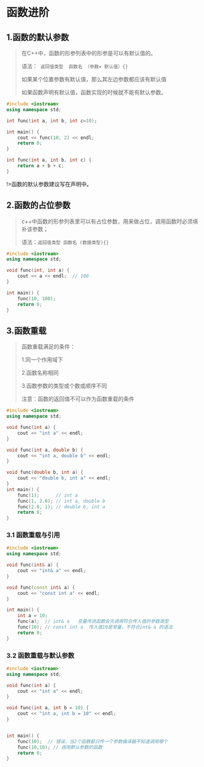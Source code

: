 # 函数进阶

## 1.函数的默认参数

> 在C++中，函数的形参列表中的形参是可以有默认值的。
>
> 语法：` 返回值类型  函数名 （参数= 默认值）{}`
>
> 如果某个位置参数有默认值，那么其左边参数都应该有默认值
>
> 如果函数声明有默认值，函数实现的时候就不能有默认参数。

```c++
#include <iostream>
using namespace std;

int func(int a, int b, int c=10);

int main() {
	cout << func(10, 2) << endl;
	return 0;
}

int func(int a, int b, int c) {
	return a + b + c;
}
```

!>函数的默认参数建议写在声明中。 

## 2.函数的占位参数

> c++中函数的形参列表里可以有占位参数，用来做占位，调用函数时必须填补该参数；
>
> 语法：`返回值类型 函数名 (数据类型){}`

```c++
#include <iostream>
using namespace std;

void func(int, int a) {
	cout << a << endl;  // 100
}

int main() {
	func(10, 100);
	return 0;
}
```

## 3.函数重载

> 函数重载满足的条件：  
>
> 1.同一个作用域下
>
> 2.函数名称相同
>
> 3.函数参数的类型或个数或顺序不同
>
> 注意：函数的返回值不可以作为函数重载的条件

```c++
#include <iostream>
using namespace std;

void func(int a) {
	cout << "int a" << endl;
}

void func(int a, double b) {
	cout << "int a, double b" << endl;
}

void func(double b, int a) {
	cout << "double b, int a" << endl;
}
int main() {
	func(1);      // int a
	func(1, 2.0); // int a, double b
	func(2.0, 1); // double b, int a
	return 0;
}
```

### 3.1 函数重载与引用

```c++
#include <iostream>
using namespace std;

void func(int& a) {
	cout << "int& a" << endl;
}

void func(const int& a) {
	cout << "const int a" << endl;
}

int main() {
	int a = 10; 
	func(a);  // int& a   变量传进函数会先调用符合传入值的参数类型
	func(10); // const int a  传入值10是常量，不符合int& a 的语法
	return 0;
}
```

### 3.2 函数重载与默认参数

```c++
#include <iostream>
using namespace std;

void func(int a) {
	cout << "int a" << endl;
}

void func(int a, int b = 10) {
	cout << "int a, int b = 10" << endl;
}


int main() {
	func(10);  // 错误，当2个函数都只传一个参数编译器不知道调用哪个
    func(10,10); // 调用默认参数的函数
	return 0;
}
```

